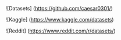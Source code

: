 ![Datasets] (https://github.com/caesar0301/)

![Kaggle] (https://www.kaggle.com/datasets)

![Reddit] (https://www.reddit.com/r/datasets/)
